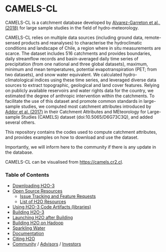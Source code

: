 # CAMELS-CL

CAMELS-CL is a catchment database developed by [Alvarez-Garreton et al., (2018)](https://www.hydrol-earth-syst-sci.net/22/5817/2018/) for large sample studies in the field of hydro-meteorology. 

CAMELS-CL relies on multiple data sources (including ground data, remote-sensed products and reanalyses) to characterise the hydroclimatic conditions and landscape of Chile, a region where in situ measurements are scarce. The dataset includes 516 catchments and provides boundaries, daily streamflow records and basin-averaged daily time series of precipitation (from one national and three global datasets), maximum, minimum and mean temperatures, potential evapotranspiration (PET; from two datasets), and snow water equivalent. We calculated hydro-climatological indices using these time series, and leveraged diverse data sources to extract topographic, geological and land cover features. Relying on publicly available reservoirs and water rights data for the country, we estimated the degree of anthropic intervention within the catchments. To facilitate the use of this dataset and promote common standards in large-sample studies, we computed most catchment attributes introduced by [Addor et al. (2017)](https://www.hydrol-earth-syst-sci.net/21/5293/2017/) in their Catchment Attributes and MEteorology for Large-sample Studies (CAMELS) dataset (doi:10.5065/D6G73C3Q), and added several others.

This repository contains the codes used to compute catchment attributes, and provides examples on how to download and use the dataset.

Importantly, we will inform here to the community if there is any update in the database.

CAMELS-CL can be visualised from https://camels.cr2.cl.  

### Table of Contents

* [Downloading H2O-3](#Downloading)
* [Open Source Resources](#Resources)
    * [Issue Tracking and Feature Requests](#IssueTracking)
    * [List of H2O Resources](#OpenSourceResources)
* [Using H2O-3 Code Artifacts (libraries)](#Artifacts)
* [Building H2O-3](#Building)
* [Launching H2O after Building](#Launching)
* [Building H2O on Hadoop](#BuildingHadoop)
* [Sparkling Water](#Sparkling)
* [Documentation](#Documentation)
* [Citing H2O](#Citing)
* [Community](#Community) / [Advisors](#Advisors) / [Investors](#Investors)

<a name="Downloading"></a>
